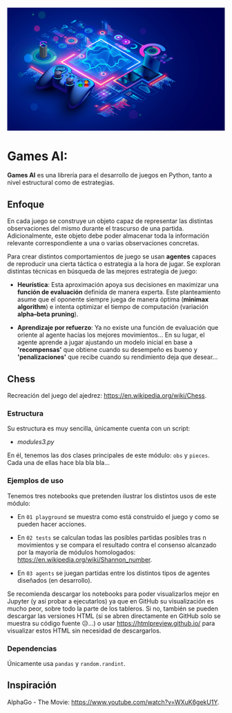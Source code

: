 ![Games AI](https://github.com/Guilliu/games_ai/blob/main/games%20ai.jpeg)
# Games AI:

**Games AI** es una librería para el desarrollo de juegos en Python, tanto a nivel estructural como de estrategias.

## <b>Enfoque</b>

En cada juego se construye un objeto capaz de representar las distintas observaciones del mismo durante el trascurso de una partida. Adicionalmente, este objeto debe poder almacenar toda la información relevante correspondiente a una o varias observaciones concretas.

Para crear distintos comportamientos de juego se usan **agentes** capaces de reproducir una cierta táctica o estrategia a la hora de jugar. Se exploran distintas técnicas en búsqueda de las mejores estrategia de juego:
 - **Heurística**: Esta aproximación apoya sus decisiones en maximizar una **función de evaluación** definida de manera experta. Este planteamiento asume que el oponente siempre juega de manera óptima (**minimax algorithm**) e intenta optimizar el tiempo de computación (variación **alpha–beta pruning**).

 - **Aprendizaje por refuerzo**: Ya no existe una función de evaluación que oriente al agente hacías los mejores movimientos... En su lugar, el agente aprende a jugar ajustando un modelo inicial en base a **'recompensas'** que obtiene cuando su desempeño es bueno y **'penalizaciones'** que recibe cuando su rendimiento deja que desear...

## <b>Chess</b>

Recreación del juego del ajedrez: https://en.wikipedia.org/wiki/Chess.

### <b>Estructura</b>
Su estructura es muy sencilla, únicamente cuenta con un script:
-	*modules3.py*

En él, tenemos las dos clases principales de este módulo: `obs` y `pieces`. Cada una de ellas hace bla bla bla...

### <b>Ejemplos de uso</b>
Tenemos tres notebooks que pretenden ilustrar los distintos usos de este módulo:

- En `01 playground` se muestra como está construido el juego y como se pueden hacer acciones.

- En `02 tests` se calculan todas las posibles partidas posibles tras n movimientos y se compara el resultado contra el consenso alcanzado por la mayoría de módulos homologados: https://en.wikipedia.org/wiki/Shannon_number.

- En `03 agents` se juegan partidas entre los distintos tipos de agentes diseñados (en desarrollo).

Se recomienda descargar los notebooks para poder visualizarlos mejor en Jupyter (y así probar a ejecutarlos) ya que en GitHub su visualización es mucho peor, sobre todo la parte de los tableros. Si no, también se pueden descargar las versiones HTML (si se abren directamente en GitHub solo se muestra su código fuente 😥...) o usar https://htmlpreview.github.io/ para visualizar estos HTML sin necesidad de descargarlos.

### <b>Dependencias</b>

Únicamente usa `pandas` y `random.randint`.

## <b>Inspiración</b>

AlphaGo - The Movie: https://www.youtube.com/watch?v=WXuK6gekU1Y.


